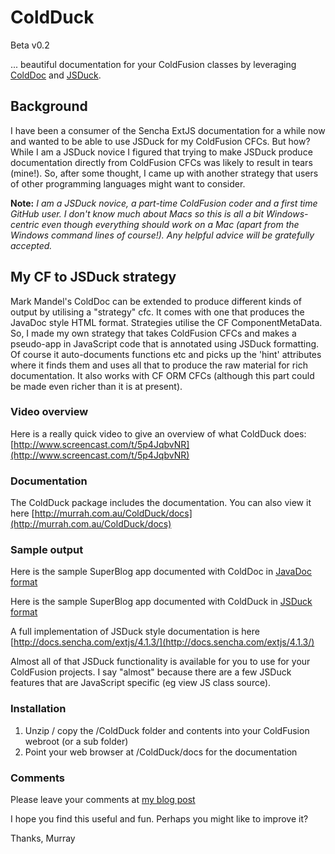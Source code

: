 # ColdDuck

Beta v0.2

... beautiful documentation for your ColdFusion classes by leveraging [ColdDoc](https://github.com/markmandel/ColdDoc) and [JSDuck](https://github.com/senchalabs/jsduck). 

## Background
I have been a consumer of the Sencha ExtJS documentation for a while now and wanted to be able to use JSDuck for my ColdFusion CFCs. But how? While I am a JSDuck novice I figured that trying to make JSDuck produce documentation directly from ColdFusion CFCs was likely to result in tears (mine!). So, after some thought, I came up with another strategy that users of other programming languages might want to consider.

**Note:** *I am a JSDuck novice, a part-time ColdFusion coder and a first time GitHub user. I don't know much about Macs so this is all a bit Windows-centric even though everything should work on a Mac (apart from the Windows command lines of course!). Any helpful advice will be gratefully accepted.*

## My CF to JSDuck strategy
Mark Mandel's ColdDoc can be extended to produce different kinds of output by utilising a "strategy" cfc. It comes with one that produces the JavaDoc style HTML format. Strategies utilise the CF ComponentMetaData. So, I made my own strategy that takes ColdFusion CFCs and makes a pseudo-app in JavaScript code that is annotated using JSDuck formatting. Of course it auto-documents functions etc and picks up the 'hint' attributes where it finds them and uses all that to produce the raw material for rich documentation. It also works with CF ORM CFCs (although this part could be made even richer than it is at present).

### Video overview
Here is a really quick video to give an overview of what ColdDuck does: [http://www.screencast.com/t/5p4JqbvNR](http://www.screencast.com/t/5p4JqbvNR)

### Documentation
The ColdDuck package includes the documentation. You can also view it here [http://murrah.com.au/ColdDuck/docs](http://murrah.com.au/ColdDuck/docs)
### Sample output
Here is the sample SuperBlog app documented with ColdDoc in [JavaDoc format](http://murrah.com.au/coldduck/samples/superblogcfc/javadoc/)

Here is the sample SuperBlog app documented with ColdDuck in [JSDuck format](http://murrah.com.au/coldduck/samples/superblogcfc/docs)

A full implementation of JSDuck style documentation is here [http://docs.sencha.com/extjs/4.1.3/](http://docs.sencha.com/extjs/4.1.3/)

Almost all of that JSDuck functionality is available for you to use for your ColdFusion projects. I say "almost" because there are a few JSDuck features that are JavaScript specific (eg view JS class source). 

### Installation
1. Unzip / copy the /ColdDuck folder and contents into your ColdFusion webroot (or a sub folder)
1. Point your web browser at /ColdDuck/docs for the documentation

### Comments
Please leave your comments at [my blog post](http://murrayhopkins.wordpress.com/2013/06/25/coldduck-beautiful-documentation-for-coldfusion-cfcs/)

I hope you find this useful and fun. Perhaps you might like to improve it?

Thanks,
Murray

